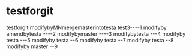 # testforgit
testforgit
modifybyMNmergemasterintotesta test3----1
modifyby amendbytesta ----2
modifybymaster ----3
modifybytesta ---4
modifyby testa ---5
modifyby testa --6
modifyby testa --7
modifyby testa --8
modifyby master --9

